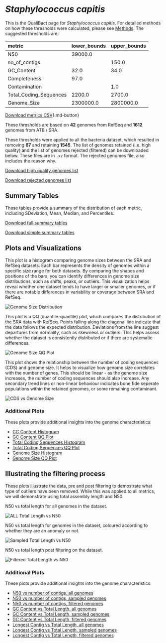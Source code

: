 # *Staphylococcus capitis*

This is the QualiBact page for *Staphylococcus capitis*. For detailed methods on how these thresholds were calculated, please see [Methods](../../methods.md).
The suggested thresholds are: 

| metric                 | lower_bounds   | upper_bounds   |
|:-----------------------|:---------------|:---------------|
| N50                    | 39000.0        |                |
| no_of_contigs          |                | 150.0          |
| GC_Content             | 32.0           | 34.0           |
| Completeness           | 97.0           |                |
| Contamination          |                | 1.0            |
| Total_Coding_Sequences | 2200.0         | 2700.0         |
| Genome_Size            | 2300000.0      | 2800000.0      |

[Download metrics CSV](Staphylococcus_capitis_metrics.csv){.md-button}


These thresholds are based on **42** genomes from RefSeq and **1612** genomes from ATB / SRA.

These thresholds were applied to all the bacteria dataset, which resulted in removing **67** and retaining **1545**.
The list of genomes retained (i.e. high quality) and the list of genomes rejected (filtered) can be downloaded below. These files are in `.xz` format. The rejected genomes file, also includes the reason why.

[Download high quality genomes list](Staphylococcus_capitis_high_quality_genomes.csv.xz)


[Download rejected genomes list](Staphylococcus_capitis_filtered_out_genomes.csv.xz)



## Summary Tables
These tables provide a summary of the distribution of each metric, including SDeviation, Mean, Median, and Percentiles.

[Download full summary tables](summary.csv)

[Download simple summary tables](selected_summary.csv)

## Plots and Visualizations

This plot is a histogram comparing genome sizes between the SRA and RefSeq datasets. Each bar represents the density of genomes within a specific size range for both datasets. By comparing the shapes and positions of the bars, you can identify differences in genome size distributions, such as shifts, peaks, or outliers. This visualization helps reveal whether one dataset tends to have larger or smaller genomes, or if there are notable differences in variability or coverage between SRA and RefSeq.

![Genome Size Distribution](Genome_Size_refseq_histogram_kde.png)

This plot is a QQ (quantile-quantile) plot, which compares the distribution of the SRA data with RefSeq. Points falling along the diagonal line indicate that the data follows the expected distribution. Deviations from the line suggest departures from normality, such as skewness or outliers. This helps assess whether the dataset is consistently distributed or if there are systematic differences.

![Genome Size QQ Plot](Genome_Size_refseq_qqplot.png)

This plot shows the relationship between the number of coding sequences (CDS) and genome size. It helps to visualize how genome size correlates with the number of genes. This should be linear - as the genome size increases, the number of coding sequences should also increase. Any secondary trend lines or non-linear behaviour indicates bone fide seperate populations within the retained genomes, or some remaining contaminant. 

![CDS vs Genome Size](Staphylococcus_capitis_CDS_vs_Genome_Size.png)

### Additional Plots

These plots provide additional insights into the genome characteristics:

- [GC Content Histogram](GC_Content_refseq_histogram_kde.png)
- [GC Content QQ Plot](GC_Content_refseq_qqplot.png)
- [Total Coding Sequences Histogram](Total_Coding_Sequences_refseq_histogram_kde.png)
- [Total Coding Sequences QQ Plot](Total_Coding_Sequences_refseq_qqplot.png)
- [Genome Size Histogram](Genome_Size_refseq_histogram_kde.png)
- [Genome Size QQ Plot](Genome_Size_refseq_qqplot.png)
## Illustrating the filtering process
These plots illustrate the data, pre and post filtering to demostrate what type of outliers have been removed. While this was applied to all metrics, we will demonstrate using total assembly length and N50.

N50 vs total length for all genomes in the dataset.

![ALL Total Length vs N50](Staphylococcus_capitis_all_total_length_N50.png)

N50 vs total length for genomes in the dataset, coloured according to whether they are an anomaly or not.

![Sampled Total Length vs N50](Staphylococcus_capitis_sample_total_length_N50.png)

N50 vs total length post filtering on the dataset.

![Filtered Total Length vs N50](Staphylococcus_capitis_filt_total_length_N50.png)

### Additional Plots

These plots provide additional insights into the genome characteristics:

- [N50 vs number of contigs, all genomes](Staphylococcus_capitis_all_N50_number.png)
- [N50 vs number of contigs, sampled genomes](Staphylococcus_capitis_sample_N50_number.png)
- [N50 vs number of contigs, filtered genomes](Staphylococcus_capitis_filt_N50_number.png)
- [GC Content vs Total Length, all genomes](Staphylococcus_capitis_all_total_length_GC_Content.png)
- [GC Content vs Total Length, sampled genomes](Staphylococcus_capitis_sample_total_length_GC_Content.png)
- [GC Content vs Total Length, filtered genomes](Staphylococcus_capitis_filt_total_length_GC_Content.png)
- [Longest Contig vs Total Length, all genomes](Staphylococcus_capitis_all_total_length_longest.png)
- [Longest Contig vs Total Length, sampled genomes](Staphylococcus_capitis_sample_total_length_longest.png)
- [Longest Contig vs Total Length, filtered genomes](Staphylococcus_capitis_filt_total_length_longest.png)

